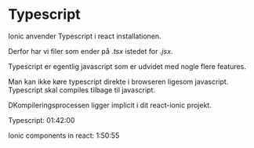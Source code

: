 # Typescript

Ionic anvender Typescript i react installationen.

Derfor har vi filer som ender på *.tsx* istedet for *.jsx*.

Typescript er egentlig javascript som er udvidet med nogle flere features. 

Man kan ikke køre typescript direkte i browseren ligesom javascript. Typescript skal compiles tilbage til javascript.

DKompileringsprocessen ligger implicit i dit react-ionic projekt.

Typescript: 01:42:00

Ionic components in react: 1:50:55